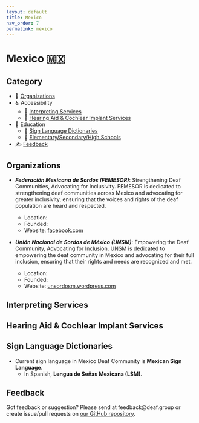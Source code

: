 ```yaml
---
layout: default
title: Mexico
nav_order: 7
permalink: mexico
---
```

# Mexico :mexico:
## Category
- 🏢 [Organizations](#organizations)
- ♿ Accessibility 
  - 💬 [Interpreting Services](#interpreting-services)
  - 🦻 [Hearing Aid & Cochlear Implant Services](#hearing-aid-&-cochlear-impant-services)
- 📖 Education
  - 👋 [Sign Language Dictionaries](#sign-language-dictionaries)
  - 🏫 [Elementary/Secondary/High Schools](#elementarysecondaryhigh-schools)
- ✍️ [Feedback](#feedback)

## Organizations

- ***Federación Mexicana de Sordos (FEMESOR)***: Strengthening Deaf Communities, Advocating for Inclusivity. FEMESOR is dedicated to strengthening deaf communities across Mexico and advocating for greater inclusivity, ensuring that the voices and rights of the deaf population are heard and respected.
  - Location: 
  - Founded: 
  - Website: [facebook.com](https://www.facebook.com/femesor.mx)

- ***Unión Nacional de Sordos de México (UNSM)***: Empowering the Deaf Community, Advocating for Inclusion. UNSM is dedicated to empowering the deaf community in Mexico and advocating for their full inclusion, ensuring that their rights and needs are recognized and met.
  - Location: 
  - Founded: 
  - Website: [unsordosm.wordpress.com](http://unsordosm.wordpress.com)

## Interpreting Services

## Hearing Aid & Cochlear Implant Services

## Sign Language Dictionaries

- Current sign language in Mexico Deaf Community is **Mexican Sign Language**.
    - In Spanish, **Lengua de Señas Mexicana (LSM)**.

## Feedback
Got feedback or suggestion? Please send at <!-- fsdvwqs -->feed<!-- asdzxcwqe -->back<!-- zndoasdifg -->@<!-- dsafasdf  -->deaf.<!-- bncjdhsatuy -->group or create issue/pull requests on [our GitHub repository](https://github.com/BatteryDie/resources.deaf.group).